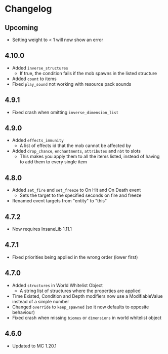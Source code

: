 # Changelog

## Upcoming
* Setting weight to < 1 will now show an error 

## 4.10.0
* Added `inverse_structures`
  * If true, the condition fails if the mob spawns in the listed structure
* Added `count` to items
* Fixed `play_sound` not working with resource pack sounds

## 4.9.1
* Fixed crash when omitting `inverse_dimension_list`

## 4.9.0
* Added `effects_immunity`
  * A list of effects id that the mob cannot be affected by
* Added `drop_chance`, `enchantments`, `attributes` and `nbt` to slots
  * This makes you apply them to all the items listed, instead of having to add them to every single item

## 4.8.0
* Added `set_fire` and `set_freeze` to On Hit and On Death event
  * Sets the target to the specified seconds on fire and freeze
* Renamed event targets from "entity" to "this"

## 4.7.2
* Now requires InsaneLib 1.11.1

## 4.7.1
* Fixed priorities being applied in the wrong order (lower first)

## 4.7.0
* Added `structures` in World Whitelist Object
  * A string list of structures where the properties are applied
* Time Existed, Condition and Depth modifiers now use a ModifiableValue instead of a simple number
* Changed `override` to `keep_spawned` (so it now defaults to opposite behaviour)
* Fixed crash when missing `biomes` or `dimensions` in world whitelist object

## 4.6.0
* Updated to MC 1.20.1